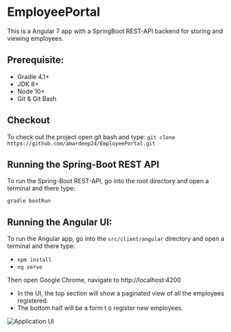 # EmployeePortal
This is a Angular 7 app with a SpringBoot REST-API backend for storing and viewing employees.

## Prerequisite:

 - Gradle 4.1+ 
 - JDK 8+
 - Node 10+
 - Git & Git Bash

## Checkout

To check out the project open git bash and type:
`git clone https://github.com/amardeep24/EmployeePortal.git`

## Running the Spring-Boot REST API

To run the Spring-Boot REST-API, go into the root directory and open a terminal and there type:

`gradle bootRun`

## Running the Angular UI:

To run the Angular app, go into the `src/client/angular` directory and open a terminal and there type:
 - `npm install`
 - `ng serve`
 
Then open Google Chrome, navigate to http://localhost:4200

 - In the UI, the top section will show a paginated view of all the employees registered.
 - The bottom half will be a form t o register new employees.

![Application UI](https://user-images.githubusercontent.com/17095403/56878518-21f48600-6a72-11e9-9b82-30deb27588d2.png)




